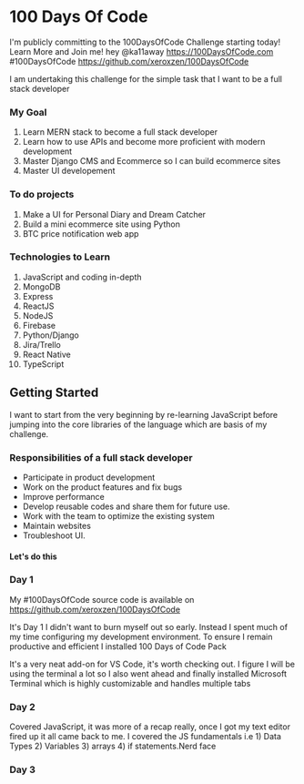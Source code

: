 # 100 Days Of Code

I'm publicly committing to the 100DaysOfCode Challenge starting today! Learn More and Join me! hey  @ka11away  https://100DaysOfCode.com #100DaysOfCode https://github.com/xeroxzen/100DaysOfCode

I am undertaking this challenge for the simple task that I want to be a full stack developer

### My Goal
1. Learn MERN stack to become a full stack developer
2. Learn how to use APIs and become more proficient with modern development
3. Master Django CMS and Ecommerce so I can build ecommerce sites
4. Master UI developement

### To do projects
1. Make a UI for Personal Diary and Dream Catcher
2. Build a mini ecommerce site using Python
3. BTC price notification web app

### Technologies to Learn
1. JavaScript and coding in-depth
2. MongoDB
3. Express
5. ReactJS
6. NodeJS
7. Firebase
8. Python/Django
9. Jira/Trello
10. React Native
11. TypeScript

## Getting Started
I want to start from the very beginning by re-learning JavaScript before jumping into the core libraries of the language which are basis of my challenge.

### Responsibilities of a full stack developer
* Participate in product development
* Work on the product features and fix bugs
* Improve performance
* Develop reusable codes and share them for future use.
* Work with the team to optimize the existing system
* Maintain websites
* Troubleshoot UI.


#### Let's do this

### Day 1
My #100DaysOfCode source code is available on https://github.com/xeroxzen/100DaysOfCode 

It's Day 1 I didn't want to burn myself out so early. Instead I spent much of my time configuring my development environment. To ensure I remain productive and efficient I installed 100 Days of Code Pack

It's a very neat add-on for VS Code, it's worth checking out. I figure I will be using the terminal a lot so I also went ahead and finally installed Microsoft Terminal which is highly customizable and handles multiple tabs


### Day 2 
Covered JavaScript, it was more of a recap really, once I got my text editor fired up it all came back to me. I covered the JS fundamentals i.e 1) Data Types 2) Variables 3) arrays 4) if statements.Nerd face

### Day 3